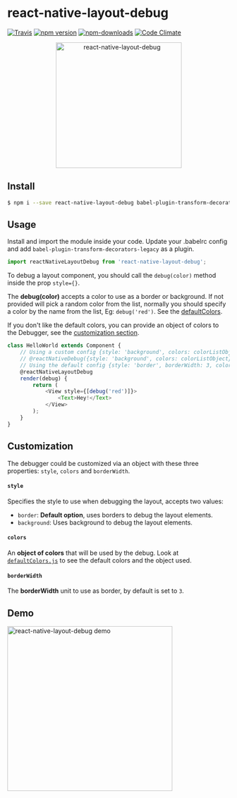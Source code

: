 # react-native-layout-debug

[![Travis](https://img.shields.io/travis/com/carloscuesta/react-native-layout-debug?style=flat-square)](https://travis-ci.com/carloscuesta/react-native-layout-debug)
[![npm version](https://img.shields.io/npm/v/react-native-layout-debug.svg?style=flat-square)](https://www.npmjs.com/package/react-native-layout-debug)
[![npm-downloads](https://img.shields.io/npm/dt/react-native-layout-debug.svg?style=flat-square)](https://www.npmjs.com/package/react-native-layout-debug)
[![Code Climate](https://img.shields.io/codeclimate/github/carloscuesta/react-native-layout-debug.svg?style=flat-square)](https://codeclimate.com/github/carloscuesta/react-native-layout-debug)

<p align="center">
	<a href="#">
		<img src="https://cloud.githubusercontent.com/assets/7629661/21736062/4fabaa2a-d46e-11e6-89ce-107bbdc9688a.png" width="285" alt="react-native-layout-debug">
	</a>
</p>

## Install

```bash
$ npm i --save react-native-layout-debug babel-plugin-transform-decorators-legacy
```

## Usage

Install and import the module inside your code. Update your .babelrc config and add `babel-plugin-transform-decorators-legacy` as a plugin.

```javascript
import reactNativeLayoutDebug from 'react-native-layout-debug';
```

To debug a layout component, you should call the `debug(color)` method inside the prop `style={}`.

The **debug(color)** accepts a color to use as a border or background. If not provided will pick a random color from the list, normally you should specify a color by the name from the list, Eg: `debug('red')`. See the [defaultColors](https://github.com/carloscuesta/react-native-layout-debug/blob/master/src/defaultColors.js).

If you don't like the default colors, you can provide an object of colors to the Debugger, see the [customization section](https://github.com/carloscuesta/react-native-layout-debug#customization).

```javascript
class HelloWorld extends Component {
	// Using a custom config {style: 'background', colors: colorListObject}
	// @reactNativeDebug({style: 'background', colors: colorListObject})
	// Using the default config {style: 'border', borderWidth: 3, colors: defaultColors}.
	@reactNativeLayoutDebug
	render(debug) {
		return (
			<View style={[debug('red')]}>
				<Text>Hey!</Text>
			</View>
		);
	}
}
```

## Customization

The debugger could be customized via an object with these three properties: `style`, `colors` and `borderWidth`.

#### `style`

Specifies the style to use when debugging the layout, accepts two values:

- `border`: **Default option**, uses borders to debug the layout elements.
- `background`: Uses background to debug the layout elements.

#### `colors`

An **object of colors** that will be used by the debug. Look at [`defaultColors.js`](https://github.com/carloscuesta/react-native-layout-debug/blob/master/src/defaultColors.js) to see the default colors and the object used.

#### `borderWidth`

The **borderWidth** unit to use as border, by default is set to `3`.

## Demo

<img src="https://cloud.githubusercontent.com/assets/7629661/21731964/63dc8846-d457-11e6-8115-ac5464cabb90.gif" width="374" alt="react-native-layout-debug demo">
